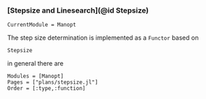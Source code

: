 ### [Stepsize and Linesearch](@id Stepsize)

```@meta
CurrentModule = Manopt
```

The step size determination is implemented as a `Functor` based on

```@docs
Stepsize
```

in general there are

```@autodocs
Modules = [Manopt]
Pages = ["plans/stepsize.jl"]
Order = [:type,:function]
```